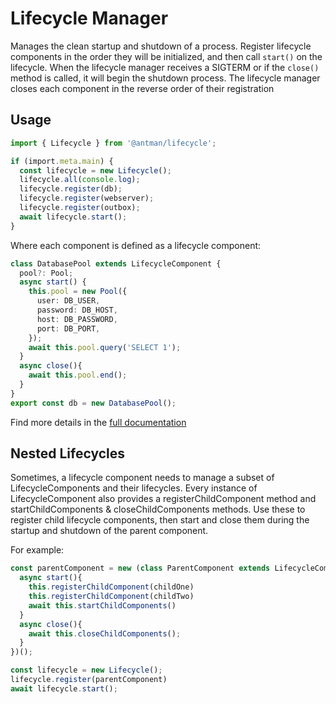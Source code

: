 # Lifecycle Manager

Manages the clean startup and shutdown of a process. Register lifecycle components in the order they will be initialized, and then call `start()` on the lifecycle. When the lifecycle manager receives a SIGTERM or if the `close()` method is called, it will begin the shutdown process. The lifecycle manager closes each component in the reverse order of their registration

## Usage

```ts
import { Lifecycle } from '@antman/lifecycle';

if (import.meta.main) {
  const lifecycle = new Lifecycle();
  lifecycle.all(console.log);
  lifecycle.register(db);
  lifecycle.register(webserver);
  lifecycle.register(outbox);
  await lifecycle.start();
}
```

Where each component is defined as a lifecycle component:

```ts
class DatabasePool extends LifecycleComponent {
  pool?: Pool;
  async start() {
    this.pool = new Pool({
      user: DB_USER,
      password: DB_HOST,
      host: DB_PASSWORD,
      port: DB_PORT,
    });
    await this.pool.query('SELECT 1');
  }
  async close(){
    await this.pool.end();
  }
}
export const db = new DatabasePool();
```

Find more details in the [full documentation](https://jsr.io/@antman/lifecycle/doc)

## Nested Lifecycles

Sometimes, a lifecycle component needs to manage a subset of LifecycleComponents and their lifecycles. Every instance of LifecycleComponent also provides a registerChildComponent method and startChildComponents & closeChildComponents methods. Use these to register child lifecycle components, then start and close them during the startup and shutdown of the parent component.

For example:

```ts
const parentComponent = new (class ParentComponent extends LifecycleComponent {
  async start(){
    this.registerChildComponent(childOne)
    this.registerChildComponent(childTwo)
    await this.startChildComponents()
  }
  async close(){
    await this.closeChildComponents();
  }
})();

const lifecycle = new Lifecycle(); 
lifecycle.register(parentComponent)
await lifecycle.start();
```